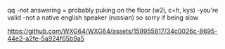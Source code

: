 qq
-not answering = probably puking on the floor (w2i, c+h, kys)
-you're valid
-not a native english speaker (russian) so sorry if being slow

https://github.com/WXG64/WXG64/assets/159955817/34c0026c-8695-44e2-a2fe-5a924f65b9a5
